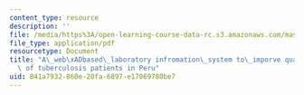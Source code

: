 ```yaml
---
content_type: resource
description: ''
file: /media/https%3A/open-learning-course-data-rc.s3.amazonaws.com/mas-965-nextlab-i-designing-mobile-technologies-for-the-next-billion-users-fall-2008/841a7932860e20fa6897e17069780be7_MITMAS_965F08_lec14_lu.pdf
file_type: application/pdf
resourcetype: Document
title: "A\_web\xADbased\_laboratory infromation\_system to\_imporve quality of care\
  \ of tuberculosis patients in Peru"
uid: 841a7932-860e-20fa-6897-e17069780be7
---
```

